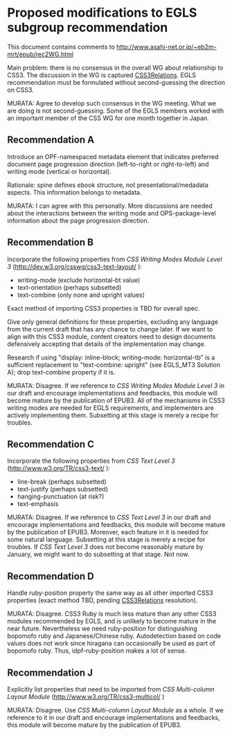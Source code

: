 # Proposed modifications to EGLS subgroup recommendation #

This document contains comments to http://www.asahi-net.or.jp/~eb2m-mrt/epub/rec2WG.html

Main problem: there is no consensus in the overall WG about relationship to CSS3. The discussion in the WG is captured [CSS3Relations](CSS3Relations.md). EGLS recommendation must be formulated without second-guessing the direction on CSS3.

MURATA: Agree to develop such consensus in the WG meeting. What we are doing is not second-guessing.  Some of the EGLS members worked with an important member of the CSS WG for one month together in Japan.

## Recommendation A ##

Introduce an OPF-namespaced metadata element that indicates preferred document page progression direction (left-to-right or right-to-left) and writing mode (vertical or horizontal).

Rationale: spine defines ebook structure, not presentational/medadata aspects. This information belongs to metadata.

MURATA:  I can agree with this personally.  More discussions are needed about the interactions between the writing mode and OPS-package-level information about the page progression direction.

## Recommendation B ##

Incorporate the following properties from _CSS Writing Modes Module Level 3_ (http://dev.w3.org/csswg/css3-text-layout/ ):
  * writing-mode (exclude horizontal-bt value)
  * text-orientation (perhaps subsetted)
  * text-combine (only none and upright values)

Exact method of importing CSS3 properties is TBD for overall spec.

Give only general definitions for these properties, excluding any language from the current draft that has any chance to change later. If we want to align with this CSS3 module, content creators need to design documents defensively accepting that details of the implementation may change.

Research if using "display: inline-block; writing-mode: horizontal-tb" is a sufficient replacement to "text-combine: upright" (see EGLS\_MT3 Solution A); drop text-combine property if it is.

MURATA:  Disagree.    If we reference to _CSS Writing Modes Module Level 3_ in our draft and encourage implementations and feedbacks, this module will become mature by the publication of EPUB3.  All of the mechanisms in CSS3 writing modes are needed for EGLS requirements, and implementers are actively implementing them.  Subsetting at this stage is merely a recipe for troubles.

## Recommendation C ##

Incorporate the following properties from _CSS Text Level 3_ (http://www.w3.org/TR/css3-text/ ):
  * line-break (perhaps subsetted)
  * text-justify (perhaps subsetted)
  * hanging-punctuation (at risk?)
  * text-emphasis

MURATA:  Disagree.    If we reference to _CSS Text Level 3_ in our draft and encourage implementations and feedbacks, this module will become mature by the publication of EPUB3.  Moreover, each feature in it is needed for some natural language.  Subsetting at this stage is merely a recipe for troubles.  If _CSS Text Level 3_ does not become reasonably mature by January, we might want to do subsetting at that stage.  Not now.

## Recommendation D ##

Handle ruby-position property the same way as all other imported CSS3 properties (exact method TBD, pending [CSS3Relations](CSS3Relations.md) resolution).

MURATA: Disagree.  CSS3 Ruby is much less mature than any other CSS3 modules recommended by EGLS, and is unlikely to become mature in the near future.  Nevertheless we need ruby-position for distinguishing bopomofo ruby and Japanese/Chinese ruby.  Autodetection based on code values does not work since hiragana can occasionally be used as part of bopomofo ruby.  Thus, idpf-ruby-position makes a lot of sense.

## Recommendation J ##

Explicitly list properties that need to be imported from _CSS Multi-column Layout Module_ (http://www.w3.org/TR/css3-multicol/ )

MURATA:  Disagree.  Use _CSS Multi-column Layout Module_  as a whole.  If we reference to it in our draft and encourage implementations and feedbacks, this module will become mature by the publication of EPUB3.